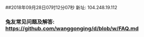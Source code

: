 ##2018年09月28日07时12分07秒 新址: 104.248.19.112
### 兔友常见问题及解答: https://github.com/wanggonging/d/blob/w/FAQ.md
